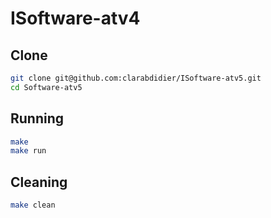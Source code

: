 # ISoftware-atv4


## Clone

```bash
git clone git@github.com:clarabdidier/ISoftware-atv5.git
cd Software-atv5
```

## Running

```bash
make
make run
```
## Cleaning

```bash
make clean
```
